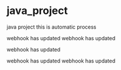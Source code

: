 # java_project
java project
this is automatic process 

webhook has updated
webhook has updated

webhook has updated

webhook has updated
webhook has updated

